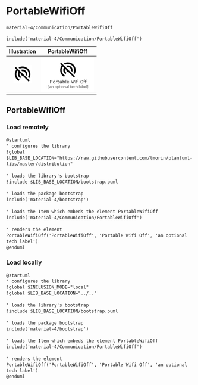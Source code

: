 # PortableWifiOff


```text
material-4/Communication/PortableWifiOff
```

```text
include('material-4/Communication/PortableWifiOff')
```



| Illustration | PortableWifiOff |
| :---: | :---: |
| ![illustration for Illustration](../../material-4/Communication/PortableWifiOff.png) | ![illustration for PortableWifiOff](../../material-4/Communication/PortableWifiOff.Local.png) |




## PortableWifiOff

### Load remotely
```plantuml
@startuml
' configures the library
!global $LIB_BASE_LOCATION="https://raw.githubusercontent.com/tmorin/plantuml-libs/master/distribution"

' loads the library's bootstrap
!include $LIB_BASE_LOCATION/bootstrap.puml

' loads the package bootstrap
include('material-4/bootstrap')

' loads the Item which embeds the element PortableWifiOff
include('material-4/Communication/PortableWifiOff')

' renders the element
PortableWifiOff('PortableWifiOff', 'Portable Wifi Off', 'an optional tech label')
@enduml
```

### Load locally
```plantuml
@startuml
' configures the library
!global $INCLUSION_MODE="local"
!global $LIB_BASE_LOCATION="../.."

' loads the library's bootstrap
!include $LIB_BASE_LOCATION/bootstrap.puml

' loads the package bootstrap
include('material-4/bootstrap')

' loads the Item which embeds the element PortableWifiOff
include('material-4/Communication/PortableWifiOff')

' renders the element
PortableWifiOff('PortableWifiOff', 'Portable Wifi Off', 'an optional tech label')
@enduml
```

